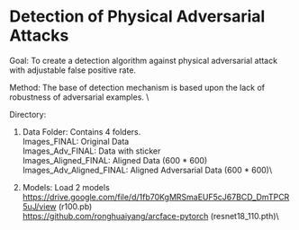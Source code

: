 # Detection of Physical Adversarial Attacks

Goal: To create a detection algorithm against physical adversarial attack with adjustable false positive rate.

Method: The base of detection mechanism is based upon the lack of robustness of adversarial examples. \\



Directory:

1. Data Folder: Contains 4 folders.\
Images_FINAL: Original Data\
Images_Adv_FINAL: Data with sticker\
Images_Aligned_FINAL: Aligned Data (600 * 600)\
Images_Adv_Aligned_FINAL: Aligned Adversarial Data (600 * 600)\

2. Models: Load 2 models\
https://drive.google.com/file/d/1fb70KgMRSmaEUF5cJ67BCD_DmTPCR5uJ/view (r100.pb)\
https://github.com/ronghuaiyang/arcface-pytorch (resnet18_110.pth)\



